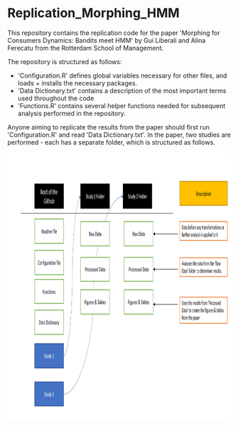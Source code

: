 # Replication_Morphing_HMM

This repository contains the replication code for the paper 'Morphing for Consumers Dynamics: Bandits meet HMM' by Gui Liberali and Alina Ferecatu from the Rotterdam School of Management. 

The repository is structured as follows:
- 'Configuration.R' defines global variables necessary for other files, and loads + installs the necessary packages.
- 'Data Dictionary.txt' contains a description of the most important terms used throughout the code
- 'Functions.R' contains several helper functions needed for subsequent analysis performed in the repository. 

Anyone aiming to replicate the results from the paper should first run 'Configuration.R' and read 'Data Dictionary.txt'. In the paper, two studies are performed - each has a separate folder, which is structured as follows. 

<p>
    <img src="Repository Overview.PNG" width="800" height="600" />
</p>

